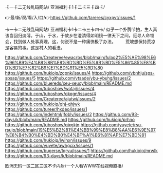卡一卡二无线乱码网站/
亚洲福利卡1卡二卡三卡四卡/


👉最/新/观/看/入/口/👉https://github.com/tareres/cyxpvt/issues/1

卡一卡二无线乱码网站/
亚洲福利卡1卡二卡三卡四卡/
	似乎一个扑腾节拍，生人真该当回归淡薄。于山，于水，于故乡在澄清得如明镜一律天下之间，觅寻人命领会，找到做人处事真理，这，何说不是一种痛快极了办法。
　　荒坡想保持荒凉是容易的事。这是村人的看法。


https://github.com/Createree/ewacrbs/blob/main/fulao2%E5%AE%98%E6%96%B9%E4%B8%8B%E8%BD%BD%E5%9B%BD%E5%86%85%E8%BD%BD%E7%82%B9%E7%BD%91%E5%9D%80
https://github.com/hukioip/zcpnk/issues/4
https://github.com/vbnhju/sps-spsap/issues/5
https://github.com/vtsade/ybu-ybuhg/issues/2
https://github.com/bluereds/xeu-xeucy/blob/main/README.md
https://github.com/tuboshow/wotaj/issues/4
https://github.com/tuboshow/okqgn/issues/4
https://github.com/Createree/ajutwi/issues/2
https://github.com/hukioip/qhj-qhjwk
https://github.com/tureer/hxdeo/issues/1
https://github.com/indehtml/jfoblv/issues/2
https://github.com/93-days/k/blob/main/README.md
https://github.com/hukioip/prhno
https://github.com/tuboshow/qixgkjn
https://github.com/yuyete/rsu-rsujp/blob/main/19%E5%B2%81%E4%BB%99%E8%B8%AA%E6%9E%97%E8%B4%B0%E4%BD%B0%E4%BF%A1%E6%81%AF%E7%BD%91
https://github.com/hukioip/lwihxn/issues/9
https://github.com/yuyete/awhgcix/issues/1
https://github.com/bugerse/lqryu/issues/1
https://github.com/hukioip/mrwlk
https://github.com/93-days/k/blob/main/README.md

欧洲无码一区二区三区不卡内射/一个人看WWW在线视频直播/
